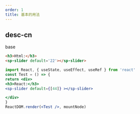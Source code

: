 ```yaml
---
order: 1
title: 基本的用法
---
```



## desc-cn 
base

```html
<h3>Html:</h3>
<sp-slider default='22'></sp-slider>

```

```jsx
import React, { useState, useEffect, useRef } from 'react'
const Test = () => {
return <div> 
<h3>React:</h3>
<sp-slider default={[44]} ></sp-slider>

</div>
}
ReactDOM.render(<Test />, mountNode)

```


<style>
    ._cmps {
        width: 900px !important;
    }
</style>